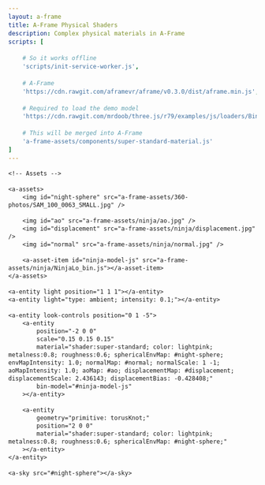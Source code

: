 ```yaml
---
layout: a-frame
title: A-Frame Physical Shaders
description: Complex physical materials in A-Frame
scripts: [

	# So it works offline
	'scripts/init-service-worker.js',

	# A-Frame
	'https://cdn.rawgit.com/aframevr/aframe/v0.3.0/dist/aframe.min.js', # A-Frame 0.3

	# Required to load the demo model
	'https://cdn.rawgit.com/mrdoob/three.js/r79/examples/js/loaders/BinaryLoader.js',

	# This will be merged into A-Frame
	'a-frame-assets/components/super-standard-material.js'
]
---
```


<a-scene inspector stats physics="debug: true">

	<!-- Assets -->

	<a-assets>
		<img id="night-sphere" src="a-frame-assets/360-photos/SAM_100_0063_SMALL.jpg" />

		<img id="ao" src="a-frame-assets/ninja/ao.jpg" />
		<img id="displacement" src="a-frame-assets/ninja/displacement.jpg" />
		<img id="normal" src="a-frame-assets/ninja/normal.jpg" />

		<a-asset-item id="ninja-model-js" src="a-frame-assets/ninja/NinjaLo_bin.js"></a-asset-item>
	</a-assets>

	<a-entity light position="1 1 1"></a-entity>
	<a-entity light="type: ambient; intensity: 0.1;"></a-entity>

	<a-entity look-controls position="0 1 -5">
		<a-entity
			position="-2 0 0"
			scale="0.15 0.15 0.15"
			material="shader:super-standard; color: lightpink; metalness:0.8; roughness:0.6; sphericalEnvMap: #night-sphere; envMapIntensity: 1.0; normalMap: #normal; normalScale: 1 -1; aoMapIntensity: 1.0; aoMap: #ao; displacementMap: #displacement; displacementScale: 2.436143; displacementBias: -0.428408;"
			bin-model="#ninja-model-js"
		></a-entity>

		<a-entity
			geometry="primitive: torusKnot;"
			position="2 0 0"
			material="shader:super-standard; color: lightpink; metalness:0.8; roughness:0.6; sphericalEnvMap: #night-sphere;"
		></a-entity>
	</a-entity>

	<a-sky src="#night-sphere"></a-sky>

</a-scene>

<!-- Pay no attention to that man behind the curtain -->
<!-- This script is just loading the demo model from the THREE.js examples -->

<script>

AFRAME.registerComponent('bin-model', {

	dependencies: ['material'],

	schema: {
		type: 'src'
	},

	init: function () {
		this.loader = new THREE.BinaryLoader();
		this.el.getOrCreateObject3D('mesh', THREE.Mesh);
	},

	update: function () {
		var url = this.data;
		var self = this;
		var el = this.el;

		if (!url) { return; }

		this.loader.load( url, function( geometry ) {
			var mesh = el.getObject3D('mesh');
			geometry.faceVertexUvs[ 1 ] = geometry.faceVertexUvs[ 0 ]; // 2nd set of UVs required for aoMap
			console.log(geometry.faceVertexUvs);
			mesh.geometry = geometry;
			mesh.material = el.components.material.material;
			el.emit('model-loaded', {format: 'bin', model: mesh});
		} );
	},

	remove: function () {
		if (this.getObject3D('mesh')) this.el.removeObject3D('mesh');
	}
});
</script>